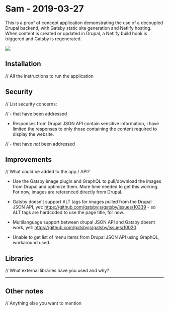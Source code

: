 # Sam - 2019-03-27

This is a proof of concept application demonstrating the use of a decoupled Drupal backend, with Gatsby static site generation and Netlify hosting. When content is created or updated in Drupal, a Netlify build hook is triggered and Gatsby is regenerated.

<p><img src="https://sam-2019-03-27-cms.sam-thompson.info/architecture.png"></p>

## Installation

// All the instructions to run the application

## Security

// List security concerns:

// - that have been addressed

- Responses from Drupal JSON API contain sensitive information, I have limited the responses to only those containing the content required to display the website.

// - that have _not_ been addressed

## Improvements

// What could be added to the app / API?

- Use the Gatsby image plugin and GraphQL to pull/download the images from Drupal and optimize them. More time needed to get this working. For now, images are referenced directly from Drupal.

- Gatsby doesn’t support ALT tags for images pulled from the Drupal JSON API, yet: https://github.com/gatsbyjs/gatsby/issues/10339 - so ALT tags are hardcoded to use the page title, for now.

- Multilanguage support between drupal JSON API and Gatsby doesnt work, yet: https://github.com/gatsbyjs/gatsby/issues/10020

- Unable to get list of menu items from Drupal JSON API using GraphQL, workaround used.

## Libraries

// What external libraries have you used and why?

---

## Other notes

// Anything else you want to mention
